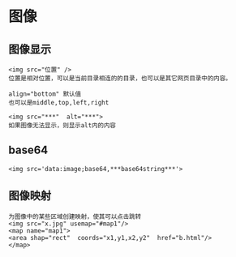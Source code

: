 # 图像

## 图像显示

```
<img src="位置" />
位置是相对位置，可以是当前目录相连的的目录，也可以是其它网页目录中的内容。

align="bottom" 默认值
也可以是middle,top,left,right

<img src="***"  alt="***">
如果图像无法显示，则显示alt内的内容
```

## base64

```
<img src='data:image;base64,***base64string***'>
```


## 图像映射

```
为图像中的某些区域创建映射，使其可以点击跳转
<img src="x.jpg" usemap="#map1"/>
<map name="map1">
<area shap="rect"  coords="x1,y1,x2,y2"  href="b.html"/>
</map>
```


